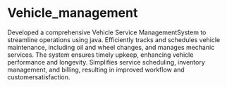 # Vehicle_management
Developed a comprehensive Vehicle Service ManagementSystem to streamline operations using java. Efficiently tracks and schedules vehicle maintenance, including oil and wheel changes, and manages mechanic services. The system ensures timely upkeep, enhancing vehicle performance and longevity. Simplifies service scheduling, inventory management, and billing, resulting in improved workflow and customersatisfaction.
